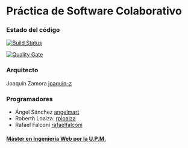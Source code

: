 # Práctica de Software Colaborativo

### Estado del código

[![Build Status](https://travis-ci.org/joaquin-z/IWVG.SwC.Joaquin.svg?branch=develop)](https://travis-ci.org/joaquin-z/IWVG.SwC.Joaquin)

[![Quality Gate](https://sonarcloud.io/api/badges/gate?key=es.upm.miw:IWVG.SwC.Joaquin)](https://sonarcloud.io/dashboard/index/es.upm.miw:IWVG.SwC.Joaquin)

### Arquitecto
Joaquín Zamora [joaquin-z](https://github.com/joaquin-z)

### Programadores
* Ángel Sánchez [angelmart](https://github.com/angelmart)
* Roberth Loaiza. [rploaiza](https://github.com/rploaiza)
* Rafael Falconí [rafaelfalconi](https://github.com/rafaelfalconi)

#### [Máster en Ingeniería Web por la U.P.M.](http://miw.etsisi.upm.es)
